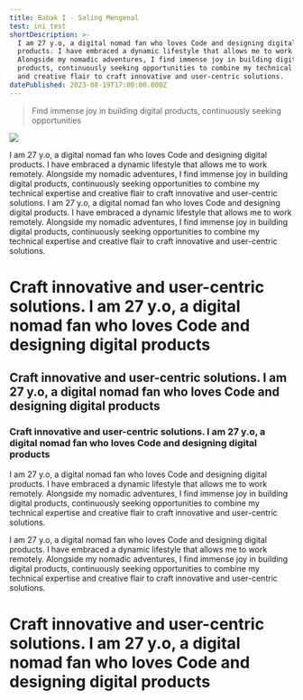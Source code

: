 ```yaml
---
title: Babak I - Saling Mengenal
test: ini test
shortDescription: >-
  I am 27 y.o, a digital nomad fan who loves Code and designing digital
  products. I have embraced a dynamic lifestyle that allows me to work remotely.
  Alongside my nomadic adventures, I find immense joy in building digital
  products, continuously seeking opportunities to combine my technical expertise
  and creative flair to craft innovative and user-centric solutions.
datePublished: 2023-08-19T17:00:00.000Z
---
```


> Find immense joy in building digital products, continuously seeking opportunities

![](/Create-New-Order-Fill-1.jpg)

I am 27 y.o, a digital nomad fan who loves Code and designing digital products. I have embraced a dynamic lifestyle that allows me to work remotely. Alongside my nomadic adventures, I find immense joy in building digital products, continuously seeking opportunities to combine my technical expertise and creative flair to craft innovative and user-centric solutions. I am 27 y.o, a digital nomad fan who loves Code and designing digital products. I have embraced a dynamic lifestyle that allows me to work remotely. Alongside my nomadic adventures, I find immense joy in building digital products, continuously seeking opportunities to combine my technical expertise and creative flair to craft innovative and user-centric solutions.

# Craft innovative and user-centric solutions. I am 27 y.o, a digital nomad fan who loves Code and designing digital products

## Craft innovative and user-centric solutions. I am 27 y.o, a digital nomad fan who loves Code and designing digital products

### Craft innovative and user-centric solutions. I am 27 y.o, a digital nomad fan who loves Code and designing digital products

I am 27 y.o, a digital nomad fan who loves Code and designing digital products. I have embraced a dynamic lifestyle that allows me to work remotely. Alongside my nomadic adventures, I find immense joy in building digital products, continuously seeking opportunities to combine my technical expertise and creative flair to craft innovative and user-centric solutions.

I am 27 y.o, a digital nomad fan who loves Code and designing digital products. I have embraced a dynamic lifestyle that allows me to work remotely. Alongside my nomadic adventures, I find immense joy in building digital products, continuously seeking opportunities to combine my technical expertise and creative flair to craft innovative and user-centric solutions.

# Craft innovative and user-centric solutions. I am 27 y.o, a digital nomad fan who loves Code and designing digital products
